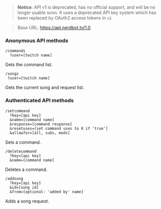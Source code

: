 > **Notice**: API v1 is deprecated, has no official support, and will be no longer usable soon. It uses a deprecated API key system which has been replaced by OAuth2 access tokens in `v2`.

> Base URL: https://api.nerdbot.tv/1.0

### Anonymous API methods
    /commands
      ?user=[twitch name] 
Gets the command list.


    /songs
     ?user=[twitch name] 
Gets the current song and request list.

### Authenticated API methods
    /setcommand
      ?key=[api key]
      &name=[command name]
      &response=[command response]
      &resetuses=[set command uses to 0 if 'true']
      &allowfor=[all, subs, mods] 
Sets a command.


    /deletecommand
      ?key=[api key]
      &name=[command name] 
Deletes a command.


    /addsong
      ?key=[api key]
      &id=[song id]
      &from=[optional: 'added by' name] 
Adds a song request.
